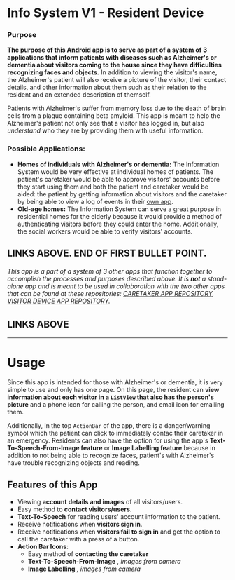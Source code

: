 # Info System V1 - Resident  Device

### Purpose

**The purpose of this Android app is to serve as part of a system of 3 applications that inform patients with diseases such as Alzheimer's or dementia about visitors coming to the house since they have difficulties recognizing faces and objects.** In addition to viewing the visitor's name, the Alzheimer's patient will also receive a picture of the visitor, their contact details, and other information about them such as their relation to the resident and an extended description of themself. 

Patients with Alzheimer's suffer from memory loss due to the death of brain cells from a plaque containing beta amyloid. This app is meant to help the Alzheimer's patient not only see that a visitor has logged in, but also *understand* who they are by providing them with useful information.

### Possible Applications:
- **Homes of individuals with Alzheimer's or dementia:** The Information System would be very effective at individual homes of patients. The patient's caretaker would be able to approve visitors' accounts before they start using them and both the patient and caretaker would be aided: the patient by getting information about visitors and the caretaker by being able to view a log of events in their [own app]().
- **Old-age homes:** The Information System can serve a great purpose in residential homes for the elderly because it would provide a method of authenticating visitors before they could enter the home. Additionally, the social workers would be able to verify visitors' accounts.

## LINKS ABOVE. END OF FIRST BULLET POINT.

###### This app is a part of a system of 3 other apps that function together to accomplish the processes and purposes described above. It is **not** a stand-alone app and is meant to be used in collaboration with the two other apps that can be found at these repositories: [CARETAKER APP REPOSITORY](), [VISITOR DEVICE APP REPOSITORY](https://github.com/ishaanjav/InfoSystemV1-Visitor_Device).
## LINKS ABOVE

-----
# Usage
Since this app is intended for those with Alzheimer's or dementia, it is very simple to use and only has one page. On this page, the resident can **view information about each visitor in a `ListView` that also has the person's picture** and a phone icon for calling the person, and email icon for emailing them.

Additionally, in the top `ActionBar` of the app, there is a danger/warning symbol which the patient can click to immediately contac their caretaker in an emergency. Residents can also have the option for using the app's **Text-To-Speech-From-Image feature** or **Image Labelling feature** because in addition to not being able to recognize faces, patient's with Alzheimer's have trouble recognizing objects and reading. 

## Features of this App
- Viewing **account details and images** of all visitors/users.
- Easy method to **contact visitors/users**.
- **Text-To-Speech** for reading users' account information to the patient.
- Receive notifications when **visitors sign in**.
- Receive notifications when **visitors fail to sign in** and get the option to call the caretaker with a press of a button.
- **Action Bar Icons**:
   * Easy method of **contacting the caretaker**
   * **Text-To-Speech-From-Image** *, images from camera*
   * **Image Labelling** *, images from camera*


